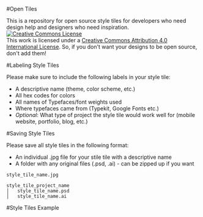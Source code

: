 #Open Tiles

This is a repository for open source style tiles for developers who need design help and designers who need inspiration. <a rel="license" href="http://creativecommons.org/licenses/by/4.0/"><img alt="Creative Commons License" style="border-width:0" src="https://i.creativecommons.org/l/by/4.0/88x31.png" /></a><br />This work is licensed under a <a rel="license" href="http://creativecommons.org/licenses/by/4.0/">Creative Commons Attribution 4.0 International License</a>. So, if you don't want your designs to be open source, don't add them!

#Labeling Style Tiles

Please make sure to include the following labels in your style tile:

- A descriptive name (theme, color scheme, etc.)
- All hex codes for colors
- All names of Typefaces/font weights used
- Where typefaces came from (Typekit, Google Fonts etc.)
- *Optional*: What type of project the style tile would work well for (mobile website, portfolio, blog, etc.)

#Saving Style Tiles

Please save all style tiles in the following format:

- An individual .jpg file for your stile tile with a descriptive name
- A folder with any original files (.psd, .ai) - can be zipped up if you want

```
style_tile_name.jpg 

style_tile_project_name
│   style_tile_name.psd    
│   style_tile_name.ai

```


#Style Tiles Example
